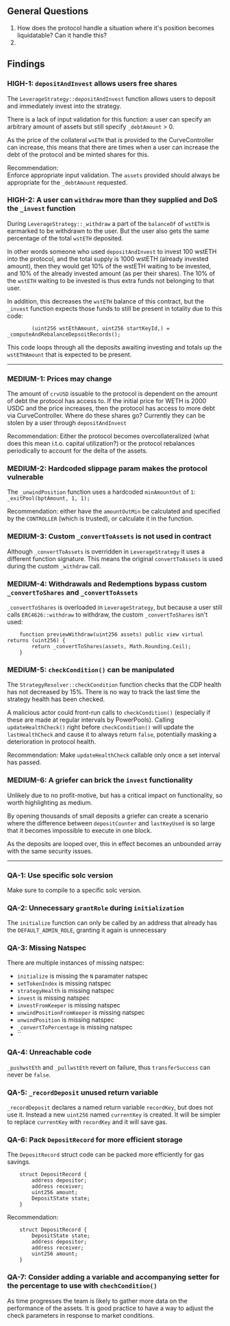 ## General Questions  

1. How does the protocol handle a situation where it's position becomes liquidatable? Can it handle this? 
2. 


## Findings

### HIGH-1: `depositAndInvest` allows users free shares  

The `LeverageStrategy::depositAndInvest` function allows users to deposit and immediately invest into the strategy.

There is a lack of input validation for this function: a user can specify an arbitrary amount of assets but still specify `_debtAmount` > 0. 

As the price of the collateral `wsETH` that is provided to the CurveController can increase, this means that there are times when a user can increase the debt of the protocol and be minted shares for this.  

Recommendation:  
Enforce appropriate input validation. The `assets` provided should always be appropriate for the `_debtAmount` requested.    

### HIGH-2: A user can `withdraw` more than they supplied and DoS the `_invest` function  

During `LeverageStrategy::_withdraw` a part of the `balanceOf` of `wstETH` is earmarked to be withdrawn to the user.
But the user also gets the same percentage of the total `wstETH` deposited.

In other words someone who used `depositAndInvest` to invest 100 wstETH into the protocol, and the total supply is 1000 wstETH (already invested amount), then they would get 10% of the wstETH waiting to be invested, and 10% of the already invested amount (as per their shares). The 10% of the `wstETH` waiting to be invested is thus extra funds not belonging to that user.

In addition, this decreases the `wstETH` balance of this contract, but the `_invest` function expects those funds to still be present in totality due to this code:
```
        (uint256 wstEthAmount, uint256 startKeyId,) = _computeAndRebalanceDepsoitRecords();
```

This code loops through all the deposits awaiting investing and totals up the `wstETHAmount` that is expected to be present.

---

### MEDIUM-1: Prices may change  

The amount of `crvUSD` issuable to the protocol is dependent on the amount of debt the protocol has access to. If the initial price for WETH is 2000 USDC and the price increases, then the protocol has access to more debt via CurveController. Where do these shares go? Currently they can be stolen by a user through `depositAndInvest`

Recommendation: 
Either the protocol becomes overcollateralized (what does this mean i.t.o. capital utilization?) or the protocol rebalances periodically to account for the delta of the assets.  

### MEDIUM-2: Hardcoded slippage param makes the protocol vulnerable  

The `_unwindPosition` function uses a hardcoded `minAmountOut` of `1`: `_exitPool(bptAmount, 1, 1);`

Recommendation: either have the `amountOutMin` be calculated and specified by the `CONTROLLER` (which is trusted), or calculate it in the function.  

### MEDIUM-3: Custom `_convertToAssets` is not used in contract 

Although `_convertToAssets` is overridden in `LeverageStrategy` it uses a different function signature. This means the original `convertToAssets` is used during the custom `_withdraw` call.  

### MEDIUM-4: Withdrawals and Redemptions bypass custom `_convertToShares` and `_convertToAssets`  

`_convertToShares` is overloaded in `LeverageStrategy`, but because a user still calls `ERC4626::withdraw` to withdraw, the custom `_convertToShares` isn't used:  

```
    function previewWithdraw(uint256 assets) public view virtual returns (uint256) {
        return _convertToShares(assets, Math.Rounding.Ceil);
    }
```

### MEDIUM-5: `checkCondition()` can be manipulated 

The `StrategyResolver::checkCondition` function checks that the CDP health has not decreased by 15%. There is no way to track the last time the strategy health has been checked. 

A malicious actor could front-run calls to `checkCondition()` (especially if these are made at regular intervals by PowerPools). Calling `updateHealthCheck()` right before `checkCondition()` will update the `lastHealthCheck` and cause it to always return `false`, potentially masking a deterioration in protocol health.

Recommendation: Make `updateHealthCheck` callable only once a set interval has passed.

### MEDIUM-6: A griefer can brick the `invest` functionality  

Unlikely due to no profit-motive, but has a critical impact on functionality, so worth highlighting as medium. 

By opening thousands of small deposits a griefer can create a scenario where the difference between `depositCounter` and `lastKeyUsed` is so large that it becomes impossible to execute in one block.

As the deposits are looped over, this in effect becomes an unbounded array with the same security issues.

---

### QA-1: Use specific solc version

Make sure to compile to a specific solc version.

### QA-2: Unnecessary `grantRole` during `initialization`  

The `initialize` function can only be called by an address that already has the `DEFAULT_ADMIN_ROLE`, granting it again is unnecessary  

### QA-3: Missing Natspec  

There are multiple instances of missing natspec: 

- `initialize` is missing the `N` paramater natspec  
- `setTokenIndex` is missing natspec
- `strategyHealth` is missing natspec
- `invest` is missing natspec
- `investFromKeeper` is missing natspec
- `unwindPositionFromKeeper` is missing natspec  
- `unwindPosition` is missing natspec
- `_convertToPercentage` is missing natspec
- ``

### QA-4: Unreachable code  

`_pushwstEth` and `_pullwstEth` revert on failure, thus `transferSuccess` can never be `false`.  

### QA-5: `_recordDeposit` unused return variable  

`_recordDeposit` declares a named return variable `recordKey`, but does not use it. Instead a new `uint256` named `currentKey` is created. It will be simpler to replace `currentKey` with `recordKey` and it will save gas.  

### QA-6: Pack `DepositRecord` for more efficient storage   

The `DepositRecord` struct code can be packed more efficiently for gas savings.

```
    struct DepositRecord {
        address depositor;
        address receiver;
        uint256 amount;
        DepositState state;
    }
```

Recommendation: 

```
    struct DepositRecord {
        DepositState state;
        address depositor;
        address receiver;
        uint256 amount;
    }
```  


### QA-7: Consider adding a variable and accompanying setter for the percentage to use with `chechCondition()`  

As time progresses the team is likely to gather more data on the performance of the assets. It is good practice to have a way to adjust the check parameters in response to market conditions.